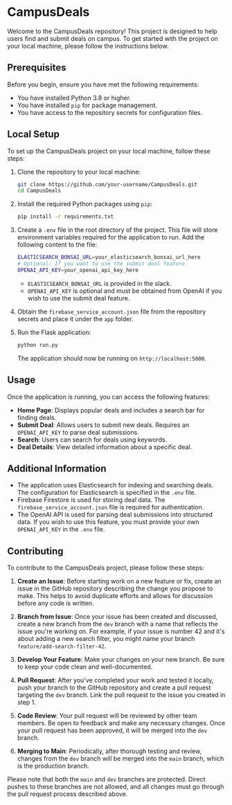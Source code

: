 # CampusDeals

Welcome to the CampusDeals repository! This project is designed to help users find and submit deals on campus. To get started with the project on your local machine, please follow the instructions below.

## Prerequisites

Before you begin, ensure you have met the following requirements:
- You have installed Python 3.8 or higher.
- You have installed `pip` for package management.
- You have access to the repository secrets for configuration files.

## Local Setup

To set up the CampusDeals project on your local machine, follow these steps:

1. Clone the repository to your local machine:
   ```sh
   git clone https://github.com/your-username/CampusDeals.git
   cd CampusDeals
   ```

2. Install the required Python packages using `pip`:
   ```sh
   pip install -r requirements.txt
   ```

3. Create a `.env` file in the root directory of the project. This file will store environment variables required for the application to run. Add the following content to the file:
   ```sh
   ELASTICSEARCH_BONSAI_URL=your_elasticsearch_bonsai_url_here
   # Optional: If you want to use the submit deal feature
   OPENAI_API_KEY=your_openai_api_key_here
   ```

   - `ELASTICSEARCH_BONSAI_URL` is provided in the slack.
   - `OPENAI_API_KEY` is optional and must be obtained from OpenAI if you wish to use the submit deal feature.

4. Obtain the `firebase_service_account.json` file from the repository secrets and place it under the `app` folder.

5. Run the Flask application:
   ```sh
   python run.py
   ```

   The application should now be running on `http://localhost:5000`.

## Usage

Once the application is running, you can access the following features:

- **Home Page**: Displays popular deals and includes a search bar for finding deals.
- **Submit Deal**: Allows users to submit new deals. Requires an `OPENAI_API_KEY` to parse deal submissions.
- **Search**: Users can search for deals using keywords.
- **Deal Details**: View detailed information about a specific deal.

## Additional Information

- The application uses Elasticsearch for indexing and searching deals. The configuration for Elasticsearch is specified in the `.env` file.
- Firebase Firestore is used for storing deal data. The `firebase_service_account.json` file is required for authentication.
- The OpenAI API is used for parsing deal submissions into structured data. If you wish to use this feature, you must provide your own `OPENAI_API_KEY` in the `.env` file.

## Contributing

To contribute to the CampusDeals project, please follow these steps:

1. **Create an Issue**: Before starting work on a new feature or fix, create an issue in the GitHub repository describing the change you propose to make. This helps to avoid duplicate efforts and allows for discussion before any code is written.

2. **Branch from Issue**: Once your issue has been created and discussed, create a new branch from the `dev` branch with a name that reflects the issue you're working on. For example, if your issue is number 42 and it's about adding a new search filter, you might name your branch `feature/add-search-filter-42`.

3. **Develop Your Feature**: Make your changes on your new branch. Be sure to keep your code clean and well-documented.

4. **Pull Request**: After you've completed your work and tested it locally, push your branch to the GitHub repository and create a pull request targeting the `dev` branch. Link the pull request to the issue you created in step 1.

5. **Code Review**: Your pull request will be reviewed by other team members. Be open to feedback and make any necessary changes. Once your pull request has been approved, it will be merged into the `dev` branch.

6. **Merging to Main**: Periodically, after thorough testing and review, changes from the `dev` branch will be merged into the `main` branch, which is the production branch.

Please note that both the `main` and `dev` branches are protected. Direct pushes to these branches are not allowed, and all changes must go through the pull request process described above.

